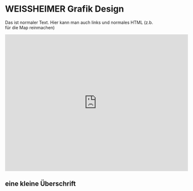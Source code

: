 # WEISSHEIMER Grafik Design

Das ist normaler Text. Hier kann man auch links und normales HTML (z.b. für die Map reinmachen)

<iframe src="https://www.google.com/maps/embed?pb=!1m14!1m8!1m3!1d2691.9810126325788!2d7.58863065!3d47.568157850000006!3m2!1i1024!2i768!4f13.1!3m3!1m2!1s0x4791b9a3e1a0fee9%3A0xb2910ba7b5adad15!2sWEISSHEIMER+Grafik+Design!5e0!3m2!1sde!2s!4v1395645576750" width="600" height="450" frameborder="0" style="border:0"></iframe>


## eine kleine &Uuml;berschrift